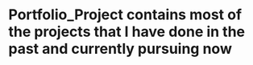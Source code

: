 # Portfolio_Project contains most of the projects that I have done in the past and currently pursuing now
